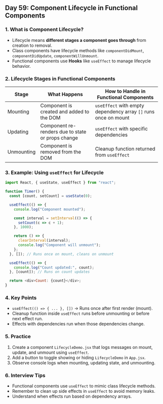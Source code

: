 ## Day 59: Component Lifecycle in Functional Components

### 1. What is Component Lifecycle?

* Lifecycle means **different stages a component goes through** from creation to removal.
* Class components have lifecycle methods like `componentDidMount`, `componentDidUpdate`, `componentWillUnmount`.
* Functional components use **Hooks** like `useEffect` to manage lifecycle behavior.

<div class="section-break"></div>

### 2. Lifecycle Stages in Functional Components

| Stage      | What Happens                                      | How to Handle in Functional Components                          |
| ---------- | ------------------------------------------------- | --------------------------------------------------------------- |
| Mounting   | Component is created and added to the DOM         | `useEffect` with empty dependency array `[]` runs once on mount |
| Updating   | Component re-renders due to state or props change | `useEffect` with specific dependencies                          |
| Unmounting | Component is removed from the DOM                 | Cleanup function returned from `useEffect`                      |

<div class="section-break"></div>

### 3. Example: Using `useEffect` for Lifecycle

```js
import React, { useState, useEffect } from "react";

function Timer() {
  const [count, setCount] = useState(0);

  useEffect(() => {
    console.log("Component mounted");

    const interval = setInterval(() => {
      setCount(c => c + 1);
    }, 1000);

    return () => {
      clearInterval(interval);
      console.log("Component will unmount");
    };
  }, []); // Runs once on mount, cleans on unmount

  useEffect(() => {
    console.log("Count updated:", count);
  }, [count]); // Runs on count updates

  return <div>Count: {count}</div>;
}
```

<div class="section-break"></div>

### 4. Key Points

* `useEffect(() => { ... }, [])` → Runs once after first render (mount).
* Cleanup function inside `useEffect` runs before unmounting or before next effect run.
* Effects with dependencies run when those dependencies change.

<div class="section-break"></div>

### 5. Practice

<div class="practice">

1. Create a component `LifecycleDemo.jsx` that logs messages on mount, update, and unmount using `useEffect`.
2. Add a button to toggle showing or hiding `LifecycleDemo` in `App.jsx`.
3. Observe console logs when mounting, updating state, and unmounting.

</div>

<div class="section-break"></div>

### 6. Interview Tips

* Functional components use `useEffect` to mimic class lifecycle methods.
* Remember to clean up side effects in `useEffect` to avoid memory leaks.
* Understand when effects run based on dependency arrays.

<div class="section-break"></div>
